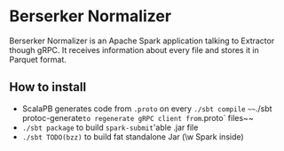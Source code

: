 # Berserker Normalizer

Berserker Normalizer is an Apache Spark application talking to Extractor though gRPC.
It receives information about every file and stores it in Parquet format.

## How to install

- ScalaPB generates code from `.proto` on every `./sbt compile`
  `~~`./sbt protoc-generate` to regenerate gRPC client from `.proto` files~~
- `./sbt package` to build `spark-submit`'able .jar file
- `./sbt TODO(bzz)` to build fat standalone Jar (\w Spark inside)



